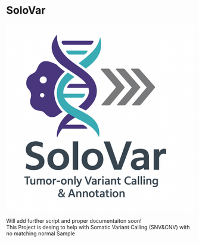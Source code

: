 # SoloVar
![logo](.ignore/SV.png)

Will add further script and proper documentaiton soon! \
This Project is desing to help with Somatic Variant Calling (SNV&CNV) with no matching normal Sample 